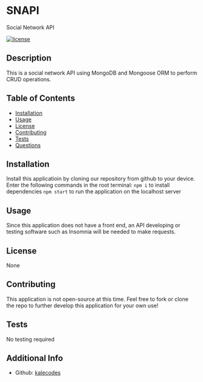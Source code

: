 # SNAPI
Social Network API

[![license](https://img.shields.io/badge/license-None-blue)](https://shields.io)

## Description
This is a social network API using MongoDB and Mongoose ORM to perform CRUD operations. 

## Table of Contents
* [Installation](#installation)
* [Usage](#usage)
* [License](#license)
* [Contributing](#contributions)
* [Tests](#tests)
* [Questions](#questions)

## Installation
Install this applicatioin by cloning our repository from github to your device. Enter the following commands in the root terminal:
`npm i` to install dependencies
`npm start` to run the application on the localhost server

## Usage
Since this application does not have a front end, an API developing or testing software such as Insomnia will be needed to make requests. 

## License
None

## Contributing
This application is not open-source at this time. Feel free to fork or clone the repo to further develop this application for your own use!

## Tests
No testing required

## Additional Info
* Github: [kalecodes](https://github.com/kalecodes)